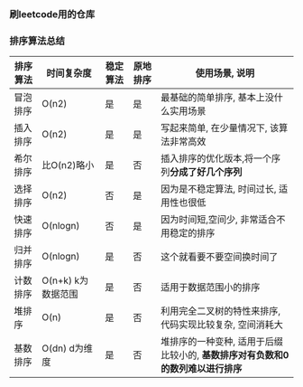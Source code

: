 ### 刷leetcode用的仓库



### 排序算法总结
| 排序算法 | 时间复杂度         | 稳定算法 | 原地排序 | 使用场景, 说明 |
|----------|--------------------|----------|----------|----------------|
| 冒泡排序 | O(n2)              | 是       | 是       |  最基础的简单排序, 基本上没什么实用场景              |
| 插入排序 | O(n2)              | 是       | 是       | 写起来简单, 在少量情况下, 该算法非常高效              |
| 希尔排序 | 比O(n2)略小        | 是       | 否       |  插入排序的优化版本,将一个序列**分成了好几个序列**              |
| 选择排序 | O(n2)              | 否       | 是       | 因为是不稳定算法, 时间过长, 适用性也很低               |
| 快速排序 | O(nlogn)           | 否       | 是       | 因为时间短,空间少, 非常适合不用稳定的排序               |
| 归并排序 | O(nlogn)           | 是       | 否       | 这个就看要不要空间换时间了               |
| 计数排序 | O(n+k) k为数据范围 | 是       | 否       |  适用于数据范围小的排序               |
| 堆排序   | O(n)               | 是       | 否       | 利用完全二叉树的特性来排序, 代码实现比较复杂, 空间消耗大              |
| 基数排序 | O(dn) d为维度      | 是       | 否       |  堆排序的一种变种, 适用于后缀比较小的, **基数排序对有负数和0的数列难以进行排序**              |